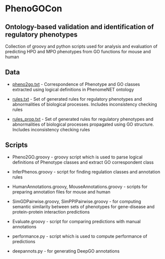 # PhenoGOCon

## Ontology-based validation and identification of regulatory phenotypes

Collection of groovy and python scripts used for analysis and evaluation
of predicting HPO and MPO phenotypes from GO functions for mouse and human


## Data

* [pheno2go.txt](https://github.com/bio-ontology-research-group/phenogocon/raw/master/pheno2go.txt) - Correspondence of Phenotype and GO classes extracted
  using logical definitions in PhenomeNET ontology

* [rules.txt](https://github.com/bio-ontology-research-group/phenogocon/raw/master/rules.txt) - Set of generated rules for regulatory phenotypes and
  abnormalities of biological processes. Includes inconsistency checking rules

* [rules_prop.txt](https://github.com/bio-ontology-research-group/phenogocon/raw/master/rules_prop.txt) - Set of generated rules for regulatory phenotypes and
  abnormalities of biological processes propagated using GO structure.
  Includes inconsistency checking rules

## Scripts

* Pheno2GO.groovy - groovy script which is used to parse logical definitions of
  Phenotype classes and extract GO correspondent class

* InferPhenos.groovy - script for finding regulation classes and annotation rules

* HumanAnnotations.groovy, MouseAnnotations.groovy - scripts for preparing
  annotation files for mouse and human

* SimGDPairwise.groovy, SimPPIPairwise.groovy - for computing semantic similarity
  between sets of phenotypes for gene-disease and protein-protein interaction
  predictions

* Evaluate.groovy - script for comparing predictions with manual annotations

* performance.py - script which is used to compute performance of predictions

* deepannots.py - for generating DeepGO annotations 